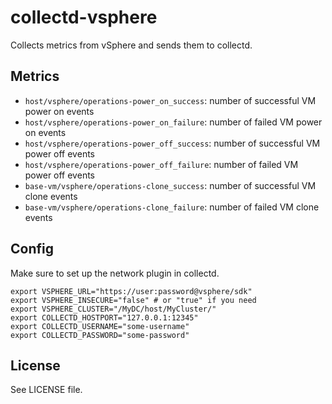 # collectd-vsphere

Collects metrics from vSphere and sends them to collectd.

## Metrics

- `host/vsphere/operations-power_on_success`: number of successful VM power on events
- `host/vsphere/operations-power_on_failure`: number of failed VM power on events
- `host/vsphere/operations-power_off_success`: number of successful VM power off events
- `host/vsphere/operations-power_off_failure`: number of failed VM power off events
- `base-vm/vsphere/operations-clone_success`: number of successful VM clone events
- `base-vm/vsphere/operations-clone_failure`: number of failed VM clone events

## Config

Make sure to set up the network plugin in collectd.

```
export VSPHERE_URL="https://user:password@vsphere/sdk"
export VSPHERE_INSECURE="false" # or "true" if you need
export VSPHERE_CLUSTER="/MyDC/host/MyCluster/"
export COLLECTD_HOSTPORT="127.0.0.1:12345"
export COLLECTD_USERNAME="some-username"
export COLLECTD_PASSWORD="some-password"
```

## License

See LICENSE file.